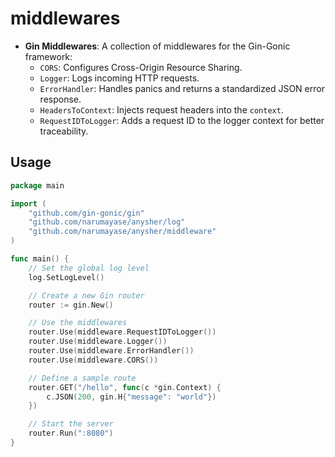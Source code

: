 # middlewares

*   **Gin Middlewares**: A collection of middlewares for the Gin-Gonic framework:
    *   `CORS`: Configures Cross-Origin Resource Sharing.
    *   `Logger`: Logs incoming HTTP requests.
    *   `ErrorHandler`: Handles panics and returns a standardized JSON error response.
    *   `HeadersToContext`: Injects request headers into the `context`.
    *   `RequestIDToLogger`: Adds a request ID to the logger context for better traceability.

## Usage

```go
package main

import (
	"github.com/gin-gonic/gin"
	"github.com/narumayase/anysher/log"
	"github.com/narumayase/anysher/middleware"
)

func main() {
	// Set the global log level
	log.SetLogLevel()

	// Create a new Gin router
	router := gin.New()

	// Use the middlewares
	router.Use(middleware.RequestIDToLogger())
	router.Use(middleware.Logger())
	router.Use(middleware.ErrorHandler())
	router.Use(middleware.CORS())

	// Define a sample route
	router.GET("/hello", func(c *gin.Context) {
		c.JSON(200, gin.H{"message": "world"})
	})

	// Start the server
	router.Run(":8080")
}
```